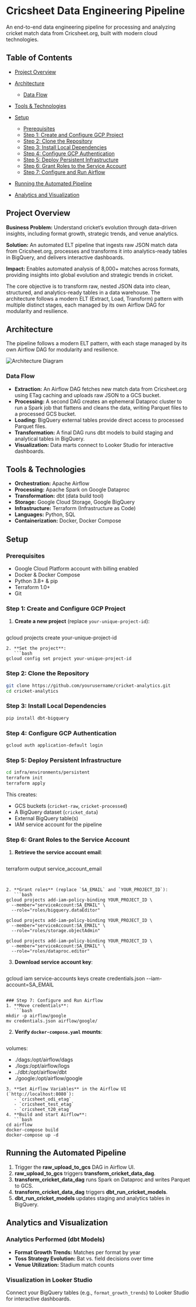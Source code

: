 # Cricsheet Data Engineering Pipeline

An end-to-end data engineering pipeline for processing and analyzing cricket match data from Cricsheet.org, built with modern cloud technologies.

## Table of Contents

* [Project Overview](#project-overview)
* [Architecture](#architecture)

  * [Data Flow](#data-flow)
* [Tools & Technologies](#tools--technologies)
* [Setup](#setup)

  * [Prerequisites](#prerequisites)
  * [Step 1: Create and Configure GCP Project](#step-1-create-and-configure-gcp-project)
  * [Step 2: Clone the Repository](#step-2-clone-the-repository)
  * [Step 3: Install Local Dependencies](#step-3-install-local-dependencies)
  * [Step 4: Configure GCP Authentication](#step-4-configure-gcp-authentication)
  * [Step 5: Deploy Persistent Infrastructure](#step-5-deploy-persistent-infrastructure)
  * [Step 6: Grant Roles to the Service Account](#step-6-grant-roles-to-the-service-account)
  * [Step 7: Configure and Run Airflow](#step-7-configure-and-run-airflow)
* [Running the Automated Pipeline](#running-the-automated-pipeline)
* [Analytics and Visualization](#analytics-and-visualization)

## Project Overview

**Business Problem:** Understand cricket’s evolution through data-driven insights, including format growth, strategic trends, and venue analytics.

**Solution:** An automated ELT pipeline that ingests raw JSON match data from Cricsheet.org, processes and transforms it into analytics-ready tables in BigQuery, and delivers interactive dashboards.

**Impact:** Enables automated analysis of 8,000+ matches across formats, providing insights into global evolution and strategic trends in cricket.

The core objective is to transform raw, nested JSON data into clean, structured, and analytics-ready tables in a data warehouse. The architecture follows a modern ELT (Extract, Load, Transform) pattern with multiple distinct stages, each managed by its own Airflow DAG for modularity and resilience.

## Architecture

The pipeline follows a modern ELT pattern, with each stage managed by its own Airflow DAG for modularity and resilience.

![Architecture Diagram](path/to/architecture-diagram.png)

### Data Flow

* **Extraction:** An Airflow DAG fetches new match data from Cricsheet.org using ETag caching and uploads raw JSON to a GCS bucket.
* **Processing:** A second DAG creates an ephemeral Dataproc cluster to run a Spark job that flattens and cleans the data, writing Parquet files to a processed GCS bucket.
* **Loading:** BigQuery external tables provide direct access to processed Parquet files.
* **Transformation:** A final DAG runs dbt models to build staging and analytical tables in BigQuery.
* **Visualization:** Data marts connect to Looker Studio for interactive dashboards.

## Tools & Technologies

* **Orchestration:** Apache Airflow
* **Processing:** Apache Spark on Google Dataproc
* **Transformation:** dbt (data build tool)
* **Storage:** Google Cloud Storage, Google BigQuery
* **Infrastructure:** Terraform (Infrastructure as Code)
* **Languages:** Python, SQL
* **Containerization:** Docker, Docker Compose

## Setup

### Prerequisites

* Google Cloud Platform account with billing enabled
* Docker & Docker Compose
* Python 3.8+ & pip
* Terraform 1.0+
* Git

### Step 1: Create and Configure GCP Project

1. **Create a new project** (replace `your-unique-project-id`):

   ```bash
   ```

gcloud projects create your-unique-project-id

````
2. **Set the project**:
   ```bash
gcloud config set project your-unique-project-id
````

### Step 2: Clone the Repository
```bash
git clone https://github.com/yourusername/cricket-analytics.git
cd cricket-analytics
````

### Step 3: Install Local Dependencies

```bash
pip install dbt-bigquery
```

### Step 4: Configure GCP Authentication

```bash
gcloud auth application-default login
```

### Step 5: Deploy Persistent Infrastructure

```bash
cd infra/environments/persistent
terraform init
terraform apply
```

This creates:

* GCS buckets (`cricket-raw`, `cricket-processed`)
* A BigQuery dataset (`cricket_data`)
* External BigQuery table(s)
* IAM service account for the pipeline

### Step 6: Grant Roles to the Service Account

1. **Retrieve the service account email**:

   ```bash
terraform output service\_account\_email
````


2. **Grant roles** (replace `SA_EMAIL` and `YOUR_PROJECT_ID`):
   ```bash
gcloud projects add-iam-policy-binding YOUR_PROJECT_ID \
  --member="serviceAccount:SA_EMAIL" \
  --role="roles/bigquery.dataEditor"

gcloud projects add-iam-policy-binding YOUR_PROJECT_ID \
  --member="serviceAccount:SA_EMAIL" \
  --role="roles/storage.objectAdmin"

gcloud projects add-iam-policy-binding YOUR_PROJECT_ID \
  --member="serviceAccount:SA_EMAIL" \
  --role="roles/dataproc.editor"
````

3. **Download service account key**:

   ```bash
gcloud iam service-accounts keys create credentials.json&#x20;
\--iam-account=SA\_EMAIL
````

### Step 7: Configure and Run Airflow
1. **Move credentials**:
   ```bash
mkdir -p airflow/google
mv credentials.json airflow/google/
````

2. **Verify `docker-compose.yaml` mounts**:

   ```yaml

volumes:

* ./dags\:/opt/airflow/dags
* ./logs\:/opt/airflow/logs
* ../dbt:/opt/airflow/dbt
* ./google:/opt/airflow/google

````
3. **Set Airflow Variables** in the Airflow UI (`http://localhost:8080`):
   - `cricsheet_odi_etag`
   - `cricsheet_test_etag`
   - `cricsheet_t20_etag`
4. **Build and start Airflow**:
   ```bash
cd airflow
docker-compose build
docker-compose up -d
````

## Running the Automated Pipeline

1. Trigger the **raw\_upload\_to\_gcs** DAG in Airflow UI.
2. **raw\_upload\_to\_gcs** triggers **transform\_cricket\_data\_dag**.
3. **transform\_cricket\_data\_dag** runs Spark on Dataproc and writes Parquet to GCS.
4. **transform\_cricket\_data\_dag** triggers **dbt\_run\_cricket\_models**.
5. **dbt\_run\_cricket\_models** updates staging and analytics tables in BigQuery.

## Analytics and Visualization

### Analytics Performed (dbt Models)

* **Format Growth Trends:** Matches per format by year
* **Toss Strategy Evolution:** Bat vs. field decisions over time
* **Venue Utilization:** Stadium match counts

### Visualization in Looker Studio

Connect your BigQuery tables (e.g., `format_growth_trends`) to Looker Studio for interactive dashboards.



